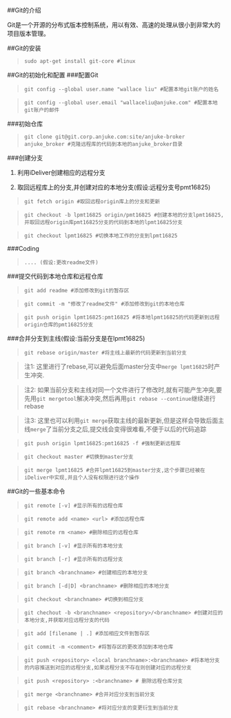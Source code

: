 ##Git的介绍

Git是一个开源的分布式版本控制系统，用以有效、高速的处理从很小到非常大的项目版本管理。

##Git的安装
>````sudo apt-get install git-core #linux````

##Git的初始化和配置
###配置Git

>````git config --global user.name "wallace liu" #配置本地git账户的姓名````

>````git config --global user.email "wallaceliu@anjuke.com" #配置本地git账户的邮件````

###初始仓库
>````git clone git@git.corp.anjuke.com:site/anjuke-broker anjuke_broker #克隆远程库的代码到本地的anjuke_broker目录````

###创建分支
1. 利用iDeliver创建相应的远程分支

2. 取回远程库上的分支,并创建对应的本地分支(假设:远程分支号pmt16825)

>````git fetch origin #取回远程origin库上的分支和更新````

>````git checkout -b lpmt16825 origin/pmt16825 #创建本地的分支lpmt16825,并取回远程origin库pmt16825分支的代码到本地的lpmt16825分支````

>````git checkout lpmt16825 #切换本地工作的分支到lpmt16825````

###Coding
>````.... (假设:更改readme文件)````

###提交代码到本地仓库和远程仓库
>````git add readme #添加修改到git的暂存区````

>````git commit -m "修改了readme文件" #添加修改到git的本地仓库````  

>````git push origin lpmt16825:pmt16825 #将本地lpmt16825的代码更新到远程origin仓库的pmt16825分支````

###合并分支到主线(假设:当前分支是在lpmt16825)
>````git rebase origin/master #将主线上最新的代码更新到当前分支````

>注1: 这里进行了rebase,可以避免后面master分支中````merge lpmt16825````时产生冲突.

>注2: 如果当前分支和主线对同一个文件进行了修改时,就有可能产生冲突,要先用````git mergetool````解决冲突,然后再用````git rebase --continue````继续进行rebase

>注3: 这里也可以利用````git merge````获取主线的最新更新,但是这样会导致后面主线````merge````了当前分支之后,提交线会变得很难看,不便于以后的代码追踪

>````git push origin lpmt16825:pmt16825 -f #强制更新远程库````

>````git checkout master #切换到master分支````

>````git merge lpmt16825 #合并lpmt16825到master分支,这个步骤已经被在iDeliver中实现,并且个人没有权限进行这个操作````

##Git的一些基本命令
>````git remote [-v] #显示所有的远程仓库````

>````git remote add <name> <url> #添加远程仓库````

>````git remote rm <name> #删除相应的远程仓库````

>````git branch [-v] #显示所有的本地分支````

>````git branch [-r] #显示所有的远程分支````

>````git branch <branchname> #创建相应的本地分支````

>````git branch [-d|D] <branchname> #删除相应的本地分支````
        
>````git checkout <branchname> #切换到相应分支````

>````git chechout -b <branchname> <repository>/<branchname> #创建对应的本地分支,并获取对应远程分支的代码````

>````git add [filename | .] #添加相应文件到暂存区````

>````git commit -m <comment> #将暂存区的更改添加到本地仓库````

>````git push <repository> <local branchname>:<branchname> #将本地分支的内容推送到对应的远程分支,如果远程分支不存在则创建对应的远程分支````

>````git push <repository> :<branchname> # 删除远程仓库分支````

>````git merge <branchname> #合并对应分支到当前分支````

>````git rebase <branchname> #将对应分支的变更衍生到当前分支````


